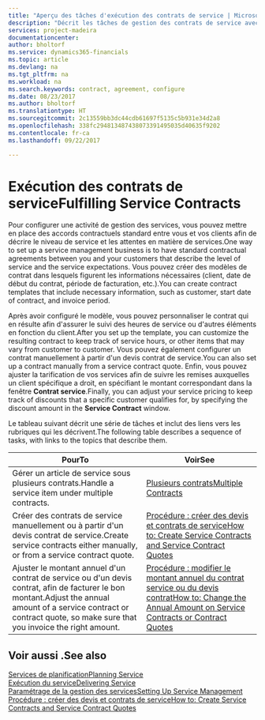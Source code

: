 ```yaml
---
title: "Aperçu des tâches d'exécution des contrats de service | Microsoft Docs"
description: "Décrit les tâches de gestion des contrats de service avec les clients."
services: project-madeira
documentationcenter: 
author: bholtorf
ms.service: dynamics365-financials
ms.topic: article
ms.devlang: na
ms.tgt_pltfrm: na
ms.workload: na
ms.search.keywords: contract, agreement, configure
ms.date: 08/23/2017
ms.author: bholtorf
ms.translationtype: HT
ms.sourcegitcommit: 2c13559bb3dc44cdb61697f5135c5b931e34d2a8
ms.openlocfilehash: 338fc294813487438073391495035d40635f9202
ms.contentlocale: fr-ca
ms.lasthandoff: 09/22/2017

---
```

# <a name="fulfilling-service-contracts"></a><span data-ttu-id="9ed01-103">Exécution des contrats de service</span><span class="sxs-lookup"><span data-stu-id="9ed01-103">Fulfilling Service Contracts</span></span> 
<span data-ttu-id="9ed01-104">Pour configurer une activité de gestion des services, vous pouvez mettre en place des accords contractuels standard entre vous et vos clients afin de décrire le niveau de service et les attentes en matière de services.</span><span class="sxs-lookup"><span data-stu-id="9ed01-104">One way to set up a service management business is to have standard contractual agreements between you and your customers that describe the level of service and the service expectations.</span></span> <span data-ttu-id="9ed01-105">Vous pouvez créer des modèles de contrat dans lesquels figurent les informations nécessaires (client, date de début du contrat, période de facturation, etc.).</span><span class="sxs-lookup"><span data-stu-id="9ed01-105">You can create contract templates that include necessary information, such as customer, start date of contract, and invoice period.</span></span>  
  
<span data-ttu-id="9ed01-106">Après avoir configuré le modèle, vous pouvez personnaliser le contrat qui en résulte afin d'assurer le suivi des heures de service ou d'autres éléments en fonction du client.</span><span class="sxs-lookup"><span data-stu-id="9ed01-106">After you set up the template, you can customize the resulting contract to keep track of service hours, or other items that may vary from customer to customer.</span></span> <span data-ttu-id="9ed01-107">Vous pouvez également configurer un contrat manuellement à partir d'un devis contrat de service.</span><span class="sxs-lookup"><span data-stu-id="9ed01-107">You can also set up a contract manually from a service contract quote.</span></span> <span data-ttu-id="9ed01-108">Enfin, vous pouvez ajuster la tarification de vos services afin de suivre les remises auxquelles un client spécifique a droit, en spécifiant le montant correspondant dans la fenêtre **Contrat service**.</span><span class="sxs-lookup"><span data-stu-id="9ed01-108">Finally, you can adjust your service pricing to keep track of discounts that a specific customer qualifies for, by specifying the discount amount in the **Service Contract** window.</span></span>  

<span data-ttu-id="9ed01-109">Le tableau suivant décrit une série de tâches et inclut des liens vers les rubriques qui les décrivent.</span><span class="sxs-lookup"><span data-stu-id="9ed01-109">The following table describes a sequence of tasks, with links to the topics that describe them.</span></span>   
  
|<span data-ttu-id="9ed01-110">**Pour**</span><span class="sxs-lookup"><span data-stu-id="9ed01-110">**To**</span></span>|<span data-ttu-id="9ed01-111">**Voir**</span><span class="sxs-lookup"><span data-stu-id="9ed01-111">**See**</span></span>|  
|------------|-------------|  
|<span data-ttu-id="9ed01-112">Gérer un article de service sous plusieurs contrats.</span><span class="sxs-lookup"><span data-stu-id="9ed01-112">Handle a service item under multiple contracts.</span></span> | [<span data-ttu-id="9ed01-113">Plusieurs contrats</span><span class="sxs-lookup"><span data-stu-id="9ed01-113">Multiple Contracts</span></span>](service-multiple-contracts.md)|  
|<span data-ttu-id="9ed01-114">Créer des contrats de service manuellement ou à partir d'un devis contrat de service.</span><span class="sxs-lookup"><span data-stu-id="9ed01-114">Create service contracts either manually, or from a service contract quote.</span></span>| [<span data-ttu-id="9ed01-115">Procédure : créer des devis et contrats de service</span><span class="sxs-lookup"><span data-stu-id="9ed01-115">How to: Create Service Contracts and Service Contract Quotes</span></span>](service-how-to-create-service-contracts-and-service-contract-quotes.md)|
|<span data-ttu-id="9ed01-116">Ajuster le montant annuel d'un contrat de service ou d'un devis contrat, afin de facturer le bon montant.</span><span class="sxs-lookup"><span data-stu-id="9ed01-116">Adjust the annual amount of a service contract or contract quote, so make sure that you invoice the right amount.</span></span>|[<span data-ttu-id="9ed01-117">Procédure : modifier le montant annuel du contrat service ou du devis contrat</span><span class="sxs-lookup"><span data-stu-id="9ed01-117">How to: Change the Annual Amount on Service Contracts or Contract Quotes</span></span>](service-how-to-change-the-annual-amount-on-service-contracts-or-contract-quotes.md)|

## <a name="see-also"></a><span data-ttu-id="9ed01-118">Voir aussi .</span><span class="sxs-lookup"><span data-stu-id="9ed01-118">See also</span></span>
[<span data-ttu-id="9ed01-119">Services de planification</span><span class="sxs-lookup"><span data-stu-id="9ed01-119">Planning Service</span></span>](service-plan-service.md)  
[<span data-ttu-id="9ed01-120">Exécution du service</span><span class="sxs-lookup"><span data-stu-id="9ed01-120">Delivering Service</span></span>](service-deliver-service.md)  
[<span data-ttu-id="9ed01-121">Paramétrage de la gestion des services</span><span class="sxs-lookup"><span data-stu-id="9ed01-121">Setting Up Service Management</span></span>](service-setup-service.md)  
[<span data-ttu-id="9ed01-122">Procédure : créer des devis et contrats de service</span><span class="sxs-lookup"><span data-stu-id="9ed01-122">How to: Create Service Contracts and Service Contract Quotes</span></span>](service-how-to-create-service-contracts-and-service-contract-quotes.md)  

